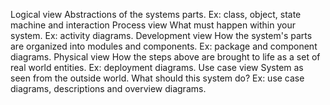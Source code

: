 Logical view
	Abstractions of the systems parts. Ex: class, object, state machine and interaction 
Process view
	What must happen within your system. Ex: activity diagrams.
Development view
	How the system's parts are organized into modules and components. Ex: package and component diagrams.
Physical view
	How the steps above are brought to life as a set of real world entities. Ex: deployment diagrams.
Use case view
	System as seen from the outside world. What should this system do? Ex: use case diagrams, descriptions and overview diagrams.